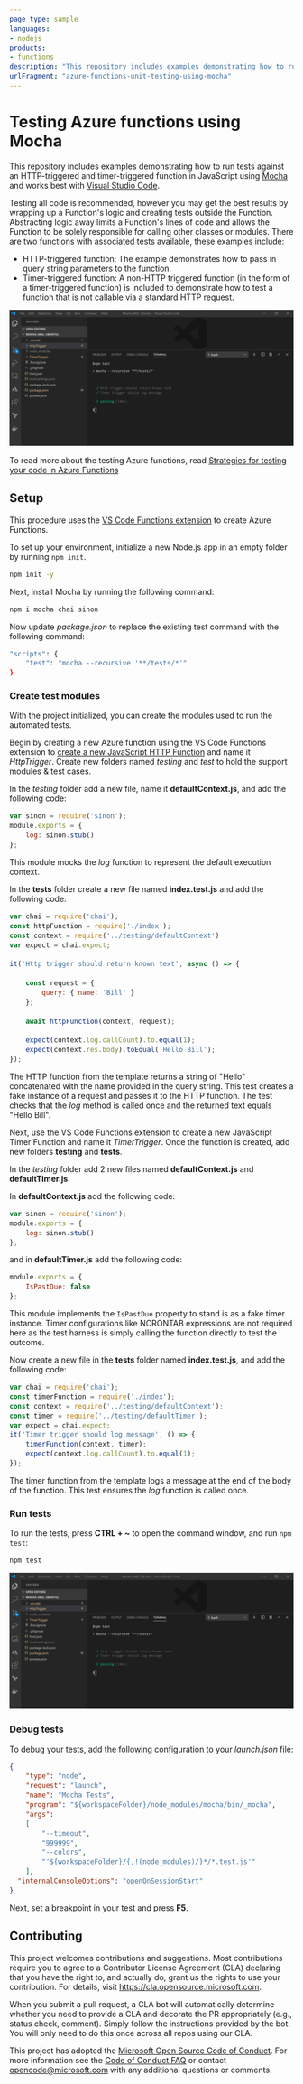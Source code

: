 ```yaml
---
page_type: sample
languages:
- nodejs
products:
- functions
description: "This repository includes examples demonstrating how to run tests against an HTTP-triggered and timer-triggered function in JavaScript using Mocha, chai and Sinon"
urlFragment: "azure-functions-unit-testing-using-mocha"
---
```


# Testing Azure functions using Mocha

This repository includes examples demonstrating how to run tests against an HTTP-triggered and timer-triggered function in JavaScript using  [Mocha](https://mochajs.org) and works best with [Visual Studio Code](https://code.visualstudio.com/).

Testing all code is recommended, however you may get the best results by wrapping up a Function's logic and creating tests outside the Function. Abstracting logic away limits a Function's lines of code and allows the Function to be solely responsible for calling other classes or modules. There are two functions with associated tests available, these examples include:

* HTTP-triggered function: The example demonstrates how to pass in query string parameters to the function.
* Timer-triggered function: A non-HTTP triggered function (in the form of a timer-triggered function) is included to demonstrate how to test a function that is not callable via a standard HTTP request.

![Testing Azure Functions with JavaScript in VS Code](./media/azure-functions-test-vs-code-mocha.png)

To read more about the testing Azure functions, read [Strategies for testing your code in Azure Functions](https://docs.microsoft.com/azure/azure-functions/functions-test-a-function)


## Setup

This procedure uses the [VS Code Functions extension](https://marketplace.visualstudio.com/items?itemName=ms-azuretools.vscode-azurefunctions) to create Azure Functions.

To set up your environment, initialize a new Node.js app in an empty folder by running `npm init`.

```bash
npm init -y
```

Next, install Mocha by running the following command:


```bash
npm i mocha chai sinon
```

Now update _package.json_ to replace the existing test command with the following command:

```bash
"scripts": {
    "test": "mocha --recursive '**/tests/*'"
}
```

### Create test modules

With the project initialized, you can create the modules used to run the automated tests.

Begin by creating a new Azure function using the VS Code Functions extension to [create a new JavaScript HTTP Function](/azure/javascript/tutorial-vscode-serverless-node-01) and name it *HttpTrigger*. Create new folders named *testing* and *test* to hold the support modules & test cases.

In the *testing* folder add a new file, name it **defaultContext.js**, and add the following code:

```javascript
var sinon = require('sinon');
module.exports = {
    log: sinon.stub()
};
```

This module mocks the *log* function to represent the default execution context.

In the **tests** folder create a new file named **index.test.js** and add the following code:

```javascript
var chai = require('chai');
const httpFunction = require('./index');
const context = require('../testing/defaultContext')
var expect = chai.expect;

it('Http trigger should return known text', async () => {

    const request = {
        query: { name: 'Bill' }
    };

    await httpFunction(context, request);

    expect(context.log.callCount).to.equal(1);
    expect(context.res.body).toEqual('Hello Bill');
});
```

The HTTP function from the template returns a string of "Hello" concatenated with the name provided in the query string. This test creates a fake instance of a request and passes it to the HTTP function. The test checks that the *log* method is called once and the returned text equals "Hello Bill".

Next, use the VS Code Functions extension to create a new JavaScript Timer Function and name it *TimerTrigger*. Once the function is created, add new folders **testing** and **tests**.

In the *testing* folder add 2 new files named **defaultContext.js** and **defaultTimer.js**.

In **defaultContext.js** add the following code:

```javascript
var sinon = require('sinon');
module.exports = {
    log: sinon.stub()
};
```

and in **defaultTimer.js** add the following code:

```javascript
module.exports = {
    IsPastDue: false
};
```

This module implements the `IsPastDue` property to stand is as a fake timer instance. Timer configurations like NCRONTAB expressions are not required here as the test harness is simply calling the function directly to test the outcome.

Now create a new file in the **tests** folder named **index.test.js**, and add the following code:

```javascript
var chai = require('chai');
const timerFunction = require('./index');
const context = require('../testing/defaultContext');
const timer = require('../testing/defaultTimer');
var expect = chai.expect;
it('Timer trigger should log message', () => {
    timerFunction(context, timer);
    expect(context.log.callCount).to.equal(1);
});
```

The timer function from the template logs a message at the end of the body of the function. This test ensures the *log* function is called once.

### Run tests

To run the tests, press **CTRL + ~** to open the command window, and run `npm test`:

```bash
npm test
```

![Testing Azure Functions with JavaScript in VS Code](./media/azure-functions-test-vs-code-mocha.png)

### Debug tests

To debug your tests, add the following configuration to your *launch.json* file:

```json
{
    "type": "node",
    "request": "launch",
    "name": "Mocha Tests",
    "program": "${workspaceFolder}/node_modules/mocha/bin/_mocha",
    "args": 
    [
        "--timeout",
        "999999",
        "--colors",
        "'${workspaceFolder}/{,!(node_modules)/}*/*.test.js'"
    ],
  "internalConsoleOptions": "openOnSessionStart"
}
```

Next, set a breakpoint in your test and press **F5**.

## Contributing

This project welcomes contributions and suggestions.  Most contributions require you to agree to a
Contributor License Agreement (CLA) declaring that you have the right to, and actually do, grant us
the rights to use your contribution. For details, visit https://cla.opensource.microsoft.com.

When you submit a pull request, a CLA bot will automatically determine whether you need to provide
a CLA and decorate the PR appropriately (e.g., status check, comment). Simply follow the instructions
provided by the bot. You will only need to do this once across all repos using our CLA.

This project has adopted the [Microsoft Open Source Code of Conduct](https://opensource.microsoft.com/codeofconduct/).
For more information see the [Code of Conduct FAQ](https://opensource.microsoft.com/codeofconduct/faq/) or
contact [opencode@microsoft.com](mailto:opencode@microsoft.com) with any additional questions or comments.
